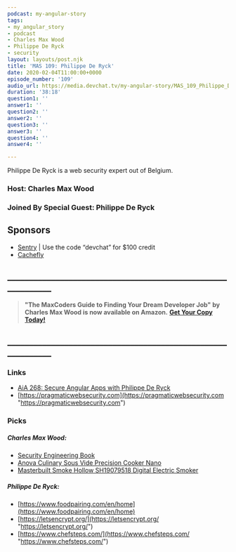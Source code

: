 ```yaml
---
podcast: my-angular-story
tags:
- my_angular_story
- podcast
- Charles Max Wood
- Philippe De Ryck
- security
layout: layouts/post.njk
title: 'MAS 109: Philippe De Ryck'
date: 2020-02-04T11:00:00+0000
episode_number: '109'
audio_url: https://media.devchat.tv/my-angular-story/MAS_109_Philippe_De_Ryck.mp3
duration: '38:18'
question1: ''
answer1: ''
question2: ''
answer2: ''
question3: ''
answer3: ''
question4: ''
answer4: ''

---
```

Philippe De Ryck is a web security expert out of Belgium. 

### Host: **Charles Max Wood**

### Joined By Special Guest: Philippe De Ryck

## Sponsors

* [Sentry](http://sentry.io/) | Use the code “devchat” for $100 credit
* [Cachefly](https://www.cachefly.com/)

## **____________________________________________________________**

> **"The MaxCoders Guide to Finding Your Dream Developer Job" by Charles Max Wood is now available on Amazon.** [**Get Your Copy Today!**](https://www.amazon.com/gp/product/B081MBL5C9/ref=as_li_ss_tl?ie=UTF8&linkCode=sl1&tag=devchattv-20&linkId=9d61363241636e2546ef46abba198746&language=en_US)

## **____________________________________________________________**

### Links

* [AiA 268: Secure Angular Apps with Philippe De Ryck](https://devchat.tv/adv-in-angular/aia-268-secure-angular-apps-with-philippe-de-ryck/)
* [https://pragmaticwebsecurity.com](https://pragmaticwebsecurity.com "https://pragmaticwebsecurity.com")

### Picks

##### **Charles Max Wood**:

* [Security Engineering Book](https://amzn.to/2PDJGF9)
* [Anova Culinary Sous Vide Precision Cooker Nano](https://amzn.to/2Pi14jQ)
* [Masterbuilt Smoke Hollow SH19079518 Digital Electric Smoker](https://amzn.to/35gFDoD)

##### Philippe De Ryck:

* [https://www.foodpairing.com/en/home](https://www.foodpairing.com/en/home)
* [https://letsencrypt.org/](https://letsencrypt.org/ "https://letsencrypt.org/")
* [https://www.chefsteps.com/](https://www.chefsteps.com/ "https://www.chefsteps.com/")